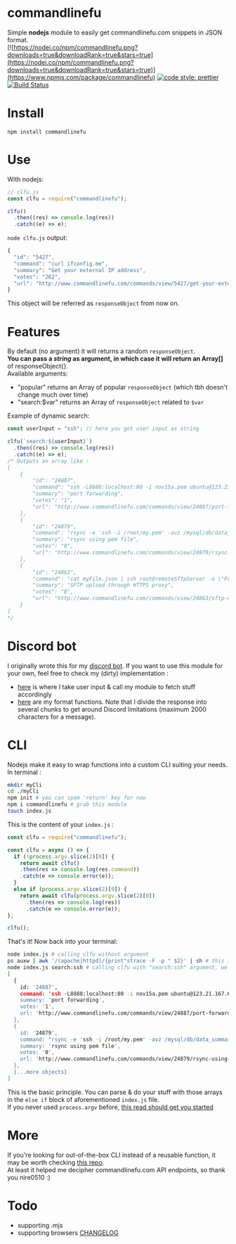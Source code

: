 # commandlinefu

Simple **nodejs** module to easily get commandlinefu.com snippets in JSON format.  
[![https://nodei.co/npm/commandlinefu.png?downloads=true&downloadRank=true&stars=true](https://nodei.co/npm/commandlinefu.png?downloads=true&downloadRank=true&stars=true)](https://www.npmjs.com/package/commandlinefu)
[![code style: prettier](https://img.shields.io/badge/code_style-prettier-ff69b4.svg?style=flat-square)](https://github.com/prettier/prettier)
[![Build Status](https://travis-ci.org/TheRealBarenziah/commandlinefu.svg?branch=master)](https://travis-ci.org/TheRealBarenziah/commandlinefu)

# Install

`npm install commandlinefu`

# Use

With nodejs:

```javascript
// clfu.js
const clfu = require("commandlinefu");

clfu()
  .then((res) => console.log(res))
  .catch((e) => e);
```

`node clfu.js` output:

```javascript
{
  "id": "5427",
  "command": "curl ifconfig.me",
  "summary": "Get your external IP address",
  "votes": "262",
  "url": "http://www.commandlinefu.com/commands/view/5427/get-your-external-ip-address"
}
```

This object will be referred as `responseObject` from now on.

# Features

By default (no argument) it will returns a random `responseObject`.  
**You can pass a _string_ as argument, in which case it will return an Array[]** of responseObject{}.  
Available arguments:

- "popular" returns an Array of popular `responseObject` (which tbh doesn't change much over time)
- "search:\$var" returns an Array of `responseObject` related to `$var`

Example of dynamic search:

```javascript
const userInput = "ssh"; // here you got user input as string

clfu(`search:${userInput}`)
  .then((res) => console.log(res))
  .catch((e) => e);
/* Outputs an array like : 
[
    {
        "id": "24887",
        "command": "ssh -L8888:localhost:80 -i nov15a.pem ubuntu@123.21.167.60",
        "summary": "port forwarding",
        "votes": "1",
        "url": "http://www.commandlinefu.com/commands/view/24887/port-forwarding"
    },
    {
        "id": "24879",
        "command": "rsync -e 'ssh -i /root/my.pem' -avz /mysql/db/data_summary.* ec2-1-2-4-9.compute-1.amazonaws.com:/mysql/test/",
        "summary": "rsync using pem file",
        "votes": "0",
        "url": "http://www.commandlinefu.com/commands/view/24879/rsync-using-pem-file"
    },
    {
        "id": "24863",
        "command": "cat myFile.json | ssh root@remoteSftpServer -o \"ProxyCommand=nc.openbsd -X connect -x proxyhost:proxyport %h %p\" 'cat > myFile.json'",
        "summary": "SFTP upload through HTTPS proxy",
        "votes": "0",
        "url": "http://www.commandlinefu.com/commands/view/24863/sftp-upload-through-https-proxy"
    }
]
*/
```

# Discord bot

I originally wrote this for my [discord bot](https://github.com/TheRealBarenziah/jdr9000). If you want to use this module for your own, feel free to check my (dirty) implementation :

- [here](https://github.com/TheRealBarenziah/jdr9000/blob/master/commands/clfu.js#L9) is where I take user input & call my module to fetch stuff accordingly
- [here](https://github.com/TheRealBarenziah/jdr9000/blob/master/utils/format.js#L18) are my format functions. Note that I divide the response into several chunks to get around Discord limitations (maximum 2000 characters for a message).

# CLI

Nodejs make it easy to wrap functions into a custom CLI suiting your needs. In terminal :

```bash
mkdir myCli
cd ./myCli
npm init # you can spam 'return' key for now
npm i commandlinefu # grab this module
touch index.js
```

This is the content of your `index.js` :

```javascript
const clfu = require("commandlinefu");

const clfu = async () => {
  if (!process.argv.slice(2)[0]) {
    return await clfu()
    .then(res => console.log(res.command))
    .catch(e => console.error(e));
  }
  else if (process.argv.slice(2)[0]) {
    return await clfu(process.argv.slice(2)[0])
      .then(res => console.log(res))
      .catch(e => console.error(e));
};

clfu();
```

That's it! Now back into your terminal:

```bash
node index.js # calling clfu without argument
ps auxw | awk '/(apache|httpd)/{print"strace -F -p " $2}' | sh # this is 'res.command' printed in stdout
node index.js search:ssh # calling clfu with "search:ssh" argument, we get an array like we're supposed to :
[
  {
    id: '24887',
    command: 'ssh -L8888:localhost:80 -i nov15a.pem ubuntu@123.21.167.60',
    summary: 'port forwarding',
    votes: '1',
    url: 'http://www.commandlinefu.com/commands/view/24887/port-forwarding'
  },
  {
    id: '24879',
    command: "rsync -e 'ssh -i /root/my.pem' -avz /mysql/db/data_summary.* ec2-1-2-4-9.compute-1.amazonaws.com:/mysql/test/",
    summary: 'rsync using pem file',
    votes: '0',
    url: 'http://www.commandlinefu.com/commands/view/24879/rsync-using-pem-file'
  },
  {...more objects}
]
```

This is the basic principle. You can parse & do your stuff with those arrays in the `else if` block of aforementioned `index.js` file.  
If you never used `process.argv` before, [this read should get you started](https://nodejs.org/en/knowledge/command-line/how-to-parse-command-line-arguments/)

# More

If you're looking for out-of-the-box CLI instead of a reusable function, it may be worth checking [this repo](https://github.com/nire0510/clfu).  
At least it helped me decipher commandlinefu.com API endpoints, so thank you nire0510 :)

# Todo

- supporting .mjs
- supporting browsers
  [CHANGELOG](https://github.com/TheRealBarenziah/commandlinefu/blob/master/CHANGELOG.md)
